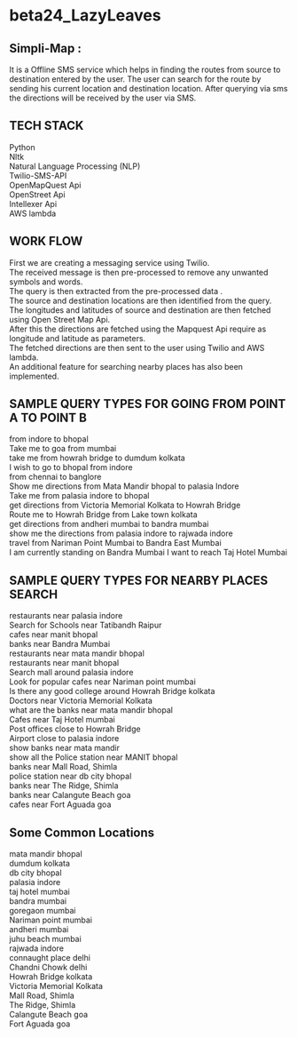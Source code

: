 # beta24_LazyLeaves

## Simpli-Map :
It is a Offline SMS service which helps in finding the routes from source to destination entered by the user. The user can search for the route by sending his current location and destination location. After querying via sms the directions will be received by the user via SMS.  


## TECH STACK

Python  
Nltk  
Natural Language Processing (NLP)  
Twilio-SMS-API  
OpenMapQuest Api  
OpenStreet Api  
Intellexer Api  
AWS lambda  


## WORK FLOW

First we are creating a messaging service using Twilio.   
The received message is then pre-processed to remove any unwanted symbols and words.  
The query is then extracted from the pre-processed data .  
The source and destination locations are then identified from the query.  
The longitudes and latitudes of source and destination are then fetched using Open Street Map Api.  
After this the directions are fetched using the Mapquest Api require as longitude and latitude as parameters.  
The fetched directions are then sent to the user using Twilio and AWS lambda.  
An additional feature for searching nearby places has also been implemented.  



## SAMPLE QUERY TYPES FOR GOING FROM POINT A TO POINT B  

from indore to bhopal  
Take me to goa from mumbai  
take me from howrah bridge to dumdum kolkata  
I wish to go to bhopal from indore  
from chennai to banglore  
Show me directions from Mata Mandir bhopal to palasia Indore  
Take me from palasia indore to bhopal  
get directions from Victoria Memorial Kolkata to Howrah Bridge  
Route me to Howrah Bridge from Lake town kolkata  
get directions from andheri mumbai to bandra mumbai  
show me the directions from palasia indore to rajwada indore  
travel from Nariman Point Mumbai to Bandra East Mumbai  
I am currently standing on Bandra Mumbai I want to reach Taj Hotel Mumbai  

  

## SAMPLE QUERY TYPES FOR NEARBY PLACES SEARCH  
  
restaurants near palasia indore  
Search for Schools near Tatibandh Raipur  
cafes near manit bhopal  
banks near Bandra Mumbai  
restaurants near mata mandir bhopal  
restaurants near manit bhopal  
Search mall around palasia indore  
Look for popular cafes near Nariman point mumbai  
Is there any good college around Howrah Bridge kolkata  
Doctors near Victoria Memorial Kolkata  
what are the banks near mata mandir bhopal  
Cafes near Taj Hotel mumbai  
Post offices close to Howrah Bridge  
Airport close to palasia indore  
show banks near mata mandir  
show all the Police station near MANIT bhopal  
banks near Mall Road, Shimla  
police station near db city bhopal  
banks near The Ridge, Shimla  
banks near Calangute Beach goa  
cafes near Fort Aguada goa  



## Some Common Locations   

mata mandir bhopal  
dumdum kolkata  
db city bhopal  
palasia indore  
taj hotel mumbai  
bandra mumbai   
goregaon mumbai  
Nariman point mumbai  
andheri mumbai  
juhu beach mumbai   
rajwada indore  
connaught place delhi  
Chandni Chowk delhi  
Howrah Bridge kolkata  
Victoria Memorial Kolkata  
Mall Road, Shimla  
The Ridge, Shimla  
Calangute Beach goa  
Fort Aguada goa  
